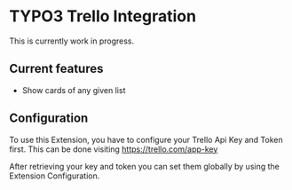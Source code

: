 # TYPO3 Trello Integration
This is currently work in progress.

## Current features
- Show cards of any given list

## Configuration
To use this Extension, you have to configure your Trello Api Key and Token first.
This can be done visiting https://trello.com/app-key

After retrieving your key and token you can set them globally by using the Extension Configuration.
